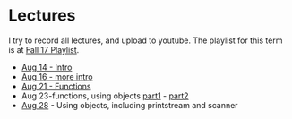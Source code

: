 Lectures
===

I try to record all lectures, and upload to youtube. The playlist for this term is at [Fall 17 Playlist](https://www.youtube.com/playlist?list=PLK5RwQeVk5Yw4rCN31A6dkTihyvUI3IIr).

* [Aug 14 - Intro](https://youtu.be/lyWOR-A7rHY)
* [Aug 16 - more intro](https://youtu.be/wToQkVWbz0Y)
* [Aug 21 - Functions](https://youtu.be/G3Onmx4AoN0)
* Aug 23-functions, using objects [part1](https://youtu.be/qCJvEk1EUJQ) - [part2](https://youtu.be/Z6IyRHZW9JI)
* [Aug 28](https://youtu.be/SO-PxeWHGA4) - Using objects, including printstream and scanner
